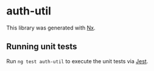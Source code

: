 # auth-util

This library was generated with [Nx](https://nx.dev).

## Running unit tests

Run `ng test auth-util` to execute the unit tests via [Jest](https://jestjs.io).
